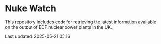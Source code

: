 # Nuke Watch

This repository includes code for retrieving the latest information available on the output of EDF nuclear power plants in the UK.

Last updated: 2025-05-21 05:16